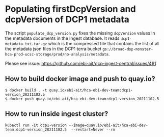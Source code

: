 # Populating firstDcpVersion and dcpVersion of DCP1 metadata

The script `populate_dcp_version.py` fixes the missing `dcpVersion` values in the metadata documents in the Ingest database. It reads `dcp1-metadata.txt.tar.gz`  which is the compressed file that contains the list of all the metadata json files in the DCP1 terra bucket `gs://broad-dsp-monster-hca-prod-ucsc-storage/prod/no-analysis/metadata`.

Please see issue: https://github.com/ebi-ait/dcp-ingest-central/issues/481

## How to build docker image and push to quay.io?

```
$ docker build . -t quay.io/ebi-ait/hca-ebi-dev-team:dcp1-version_20211102.5
$ docker push quay.io/ebi-ait/hca-ebi-dev-team:dcp1-version_20211102.5
```

## How to run inside ingest cluster?

```
kubectl run -it dcp1-version --image=quay.io/ebi-ait/hca-ebi-dev-team:dcp1-version_20211102.5  --restart=Never --rm
```
